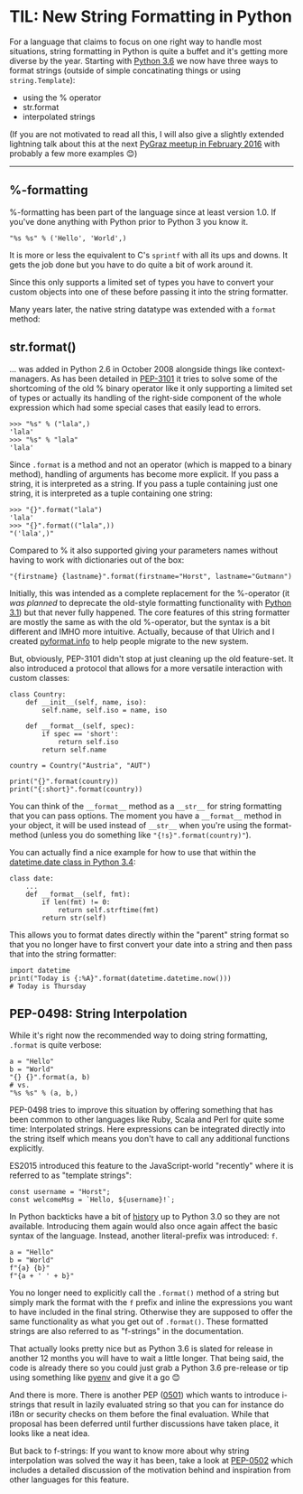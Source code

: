 # TIL: New String Formatting in Python

For a language that claims to focus on one right way to handle most situations,
string formatting in Python is quite a buffet and it's getting more diverse by
the year. Starting with [Python 3.6][py36] we now have three ways to format
strings (outside of simple concatinating things or using `string.Template`):

* using the % operator
* str.format
* interpolated strings

(If you are not motivated to read all this, I will also give a slightly extended
lightning talk about this at the next
[PyGraz meetup in February 2016][pygraz1602] with probably a few more examples
😊)

-----------------


## %-formatting

%-formatting has been part of the language since at least version 1.0. If you've
done anything with Python prior to Python 3 you know it.

```
"%s %s" % ('Hello', 'World',)
```

It is more or less the equivalent to C's `sprintf` with all its ups and
downs. It gets the job done but you have to do quite a bit of work around it.

Since this only supports a limited set of types you have to convert your custom
objects into one of these before passing it into the string formatter.

Many years later, the native string datatype was extended with a `format`
method:


## str.format()

... was added in Python 2.6 in October 2008 alongside things like
context-managers. As has been detailed in [PEP-3101][pep3101] it tries to solve
some of the shortcoming of the old % binary operator like it only supporting a
limited set of types or actually its handling of the right-side component of the
whole expression which had some special cases that easily lead to errors.

```
>>> "%s" % ("lala",)
'lala'
>>> "%s" % "lala"
'lala'
```

Since `.format` is a method and not an operator (which is mapped to a binary
method), handling of arguments has become more explicit. If you pass a string,
it is interpreted as a string. If you pass a tuple containing just one string,
it is interpreted as a tuple containing one string:

```
>>> "{}".format("lala")
'lala'
>>> "{}".format(("lala",))
"('lala',)"
```

Compared to % it also supported giving your parameters names without having to
work with dictionaries out of the box:

```
"{firstname} {lastname}".format(firstname="Horst", lastname="Gutmann")
```

Initially, this was intended as a complete replacement for the %-operator (it
*was planned* to deprecate the old-style formatting functionality with
[Python 3.1](https://docs.python.org/3.1/whatsnew/3.0.html)) but that never
fully happened. The core features of this string formatter are mostly the same
as with the old %-operator, but the syntax is a bit different and IMHO more
intuitive. Actually, because of that Ulrich and I created [pyformat.info][pfi]
to help people migrate to the new system.

But, obviously, PEP-3101 didn't stop at just cleaning up the old feature-set. It
also introduced a protocol that allows for a more versatile interaction with
custom classes:

```
class Country:
    def __init__(self, name, iso):
        self.name, self.iso = name, iso

    def __format__(self, spec):
        if spec == 'short':
            return self.iso
        return self.name

country = Country("Austria", "AUT")

print("{}".format(country))
print("{:short}".format(country))
```

You can think of the `__format__` method as a `__str__` for string formatting
that you can pass options. The moment you have a `__format__` method in your
object, it will be used instead of `__str__` when you're using the format-method
(unless you do something like `"{!s}".format(country)"`).

You can actually find a nice example for how to use that within the
[datetime.date class in Python 3.4][dtfmt]:

```
class date:
    ...
    def __format__(self, fmt):
        if len(fmt) != 0:
            return self.strftime(fmt)
        return str(self)
```

This allows you to format dates directly within the "parent" string format so
that you no longer have to first convert your date into a string and then pass
that into the string formatter:

```
import datetime
print("Today is {:%A}".format(datetime.datetime.now()))
# Today is Thursday
```


## PEP-0498: String Interpolation

While it's right now the recommended way to doing string formatting, `.format`
is quite verbose:

```
a = "Hello"
b = "World"
"{} {}".format(a, b)
# vs.
"%s %s" % (a, b,)
```

PEP-0498 tries to improve this situation by offering something that has been
common to other languages like Ruby, Scala and Perl for quite some time:
Interpolated strings. Here expressions can be integrated directly into the
string itself which means you don't have to call any additional functions
explicitly.

ES2015 introduced this feature to the JavaScript-world "recently" where it is
referred to as "template strings":

```
const username = "Horst";
const welcomeMsg = `Hello, ${username}!`;
```

In Python backticks have a bit of
[history](https://docs.python.org/3.0/whatsnew/3.0.html#removed-syntax) up to
Python 3.0 so they are not available. Introducing them again would also once
again affect the basic syntax of the language. Instead, another literal-prefix
was introduced: `f`.

```
a = "Hello"
b = "World"
f"{a} {b}"
f"{a + ' ' + b}"
```

You no longer need to explicitly call the `.format()` method of a string but
simply mark the format with the `f` prefix and inline the expressions you want
to have included in the final string. Otherwise they are supposed to offer the
same functionality as what you get out of `.format()`. These formatted strings
are also referred to as "f-strings" in the documentation.

That actually looks pretty nice but as Python 3.6 is slated for release in
another 12 months you will have to wait a little longer. That being said, the
code is already there so you could just grab a Python 3.6 pre-release or tip
using something like [pyenv][] and give it a go 😊

And there is more. There is another PEP ([0501][pep0501]) which wants to
introduce i-strings that result in lazily evaluated string so that you can for
instance do i18n or security checks on them before the final evaluation. While
that proposal has been deferred until further discussions have taken place, it
looks like a neat idea.

But back to f-strings: If you want to know more about why string interpolation
was solved the way it has been, take a look at [PEP-0502][pep0502] which
includes a detailed discussion of the motivation behind and inspiration from
other languages for this feature.

[pep3101]: https://www.python.org/dev/peps/pep-3101/
[py36]: https://docs.python.org/3.6/whatsnew/3.6.html
[pep0502]: https://www.python.org/dev/peps/pep-0502/
[pep0501]: https://www.python.org/dev/peps/pep-0501/
[pygraz1602]: https://pygraz.org/meetups/2016-02-02
[pfi]: https://pyformat.info/
[dtfmt]: https://hg.python.org/releasing/3.4/file/tip/Lib/datetime.py#l725
[pyenv]: https://github.com/yyuu/pyenv
